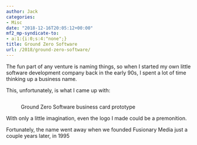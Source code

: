 ```yaml
---
author: Jack
categories:
- Misc
date: "2018-12-16T20:05:12+00:00"
mf2_mp-syndicate-to:
- a:1:{i:0;s:4:"none";}
title: Ground Zero Software
url: /2018/ground-zero-software/
---
```

The fun part of any venture is naming things, so when I started my own little software development company back in the early 90s, I spent a lot of time thinking up a business name.

This, unfortunately, is what I came up with:<figure class="wp-block-image">

<img src="/img/2018/12/2018-12-16_Ground-Zero-Software-business-card-original-copy.jpg" alt="" class="wp-image-2177" srcset="/img/2018/12/2018-12-16_Ground-Zero-Software-business-card-original-copy.jpg 521w, /img/2018/12/2018-12-16_Ground-Zero-Software-business-card-original-copy-300x169.jpg 300w" sizes="(max-width: 521px) 100vw, 521px" /><figcaption>Ground Zero Software business card prototype</figcaption></figure> 

With only a little imagination, even the logo I made could be a premonition. 

Fortunately, the name went away when we founded Fusionary Media just a couple years later, in 1995